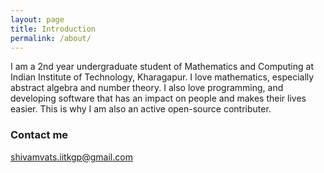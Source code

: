```yaml
---
layout: page
title: Introduction
permalink: /about/
---
```


I am a 2nd year undergraduate student of Mathematics and Computing at Indian
Institute of Technology, Kharagapur. I love mathematics, especially abstract
algebra and number theory. I also love programming, and developing software that
has an impact on people and makes their lives easier. This is why I am also an
active open-source contributer.


### Contact me

[shivamvats.iitkgp@gmail.com](mailto:shivamvats.iitkgp@gmail.com)
